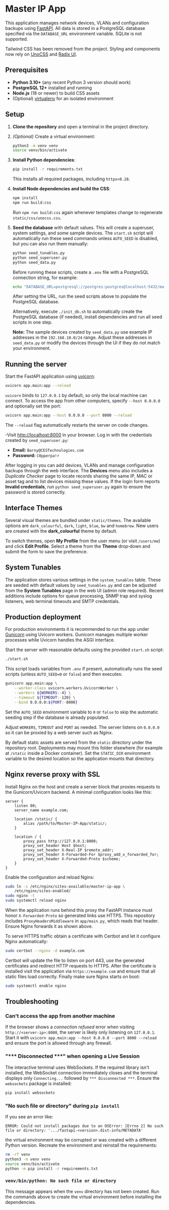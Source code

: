 # Master IP App

This application manages network devices, VLANs and configuration backups using [FastAPI](https://fastapi.tiangolo.com/). All data is stored in a PostgreSQL database specified via the `DATABASE_URL` environment variable. SQLite is not supported.

Tailwind CSS has been removed from the project. Styling and components now rely on [UnoCSS](https://github.com/unocss/unocss) and [Radix UI](https://www.radix-ui.com/).

## Prerequisites

- **Python 3.10+** (any recent Python 3 version should work)
- **PostgreSQL 12+** installed and running
- **Node.js** (18 or newer) to build CSS assets
- (Optional) [virtualenv](https://docs.python.org/3/library/venv.html) for an isolated environment

## Setup

1. **Clone the repository** and open a terminal in the project directory.
2. *(Optional)* Create a virtual environment:
   ```bash
   python3 -m venv venv
   source venv/bin/activate
   ```
3. **Install Python dependencies**:
   ```bash
   pip install -r requirements.txt
   ```
   This installs all required packages, including `httpx<0.28`.
4. **Install Node dependencies and build the CSS**:
   ```bash
   npm install
   npm run build:css
   ```
   Run `npm run build:css` again whenever templates change to regenerate `static/css/unocss.css`.
5. **Seed the database** with default values. This will create a superuser, system settings, and some sample devices. The `start.sh` script will automatically run these seed commands unless `AUTO_SEED` is disabled, but you can also run them manually:
   ```bash
   python seed_tunables.py
   python seed_superuser.py
   python seed_data.py
   ```
   Before running these scripts, create a `.env` file with a PostgreSQL connection string, for example:

   ```bash
   echo "DATABASE_URL=postgresql://postgres:postgres@localhost:5432/master_ip_db" > .env
   ```
   After setting the URL, run the seed scripts above to populate the PostgreSQL database.

   Alternatively, execute `./init_db.sh` to automatically create the PostgreSQL
   database (if needed), install dependencies and run all seed scripts in one
   step.

   **Note:** The sample devices created by `seed_data.py` use example IP
   addresses in the `192.168.10.0/24` range. Adjust these addresses in
   `seed_data.py` or modify the devices through the UI if they do not match your
   environment.

## Running the server

Start the FastAPI application using [uvicorn](https://www.uvicorn.org/):

```bash
uvicorn app.main:app --reload
```

`uvicorn` binds to `127.0.0.1` by default, so only the local machine can connect.
To access the app from other computers, specify `--host 0.0.0.0` and optionally
set the port:

```bash
uvicorn app.main:app --host 0.0.0.0 --port 8000 --reload
```

The `--reload` flag automatically restarts the server on code changes.

-Visit [http://localhost:8000](http://localhost:8000) in your browser. Log in with the credentials created by `seed_superuser.py`:

- **Email:** `Barny@CESTechnologies.com`
- **Password:** `C0pperpa!r`

After logging in you can add devices, VLANs and manage configuration backups through the web interface.
The **Devices** menu also includes a *Duplicate Checker* page to locate records sharing the same IP, MAC or asset tag and to list devices missing these values.
If the login form reports **Invalid credentials**, run `python seed_superuser.py` again to ensure the password is stored correctly.

## Interface Themes

Several visual themes are bundled under `static/themes`.  The available options are `dark_colourful`, `dark`, `light`, `blue`, `bw` and `homebrew`.  New users are created with the **dark_colourful** theme by default.

To switch themes, open **My Profile** from the user menu (or visit `/users/me`) and click **Edit Profile**.  Select a theme from the **Theme** drop‑down and submit the form to save the preference.

## System Tunables

The application stores various settings in the `system_tunables` table. These are seeded with default values by `seed_tunables.py` and can be adjusted from the **System Tunables** page in the web UI (admin role required). Recent additions include options for queue processing, SNMP trap and syslog listeners, web terminal timeouts and SMTP credentials.

## Production deployment

For production environments it is recommended to run the app under
[Gunicorn](https://gunicorn.org/) using Uvicorn workers. Gunicorn manages
multiple worker processes while Uvicorn handles the ASGI interface.

Start the server with reasonable defaults using the provided `start.sh` script:

```bash
./start.sh
```

This script loads variables from `.env` if present, automatically runs the seed scripts (unless `AUTO_SEED=0` or `false`) and then executes:

```bash
gunicorn app.main:app \
    --worker-class uvicorn.workers.UvicornWorker \
    --workers ${WORKERS:-4} \
    --timeout ${TIMEOUT:-120} \
    --bind 0.0.0.0:${PORT:-8000}
```

Set the `AUTO_SEED` environment variable to `0` or `false` to skip the automatic seeding step if the database is already populated.

Adjust `WORKERS`, `TIMEOUT` and `PORT` as needed. The server listens on
`0.0.0.0` so it can be proxied by a web server such as Nginx.

By default static assets are served from the `static` directory under the
repository root.  Deployments may mount this folder elsewhere (for example at
`/static` inside a Docker container).  Set the `STATIC_DIR` environment variable
to the desired location so the application mounts that directory.

## Nginx reverse proxy with SSL

Install Nginx on the host and create a server block that proxies requests to
the Gunicorn/Uvicorn backend. A minimal configuration looks like this:

```nginx
server {
    listen 80;
    server_name example.com;

    location /static/ {
        alias /path/to/Master-IP-App/static/;
    }

    location / {
        proxy_pass http://127.0.0.1:8000;
        proxy_set_header Host $host;
        proxy_set_header X-Real-IP $remote_addr;
        proxy_set_header X-Forwarded-For $proxy_add_x_forwarded_for;
        proxy_set_header X-Forwarded-Proto $scheme;
    }
}
```

Enable the configuration and reload Nginx:

```bash
sudo ln -s /etc/nginx/sites-available/master-ip-app \
    /etc/nginx/sites-enabled/
sudo nginx -t
sudo systemctl reload nginx
```

When the application runs behind this proxy the FastAPI instance must
honor `X-Forwarded-Proto` so generated links use HTTPS.  This repository
includes `ProxyHeadersMiddleware` in `app/main.py`, which reads that
header. Ensure Nginx forwards it as shown above.

To serve HTTPS traffic obtain a certificate with Certbot and let it configure
Nginx automatically:

```bash
sudo certbot --nginx -d example.com
```

Certbot will update the file to listen on port 443, use the generated
certificates and redirect HTTP requests to HTTPS. After the certificate is
installed visit the application via `https://example.com` and ensure that all
static files load correctly. Finally make sure Nginx starts on boot:

```bash
sudo systemctl enable nginx
```


## Troubleshooting

### Can't access the app from another machine
If the browser shows a *connection refused* error when visiting
`http://<server-ip>:8000`, the server is likely only listening on `127.0.0.1`.
Start it with `uvicorn app.main:app --host 0.0.0.0 --port 8000 --reload` and
ensure the port is allowed through any firewall.

### "*** Disconnected ***" when opening a Live Session
The interactive terminal uses WebSockets. If the required library isn't installed,
the WebSocket connection immediately closes and the terminal displays only
`Connecting...` followed by `*** Disconnected ***`. Ensure the `websockets`
package is installed:

```bash
pip install websockets
```

### "No such file or directory" during `pip install`
If you see an error like:

```
ERROR: Could not install packages due to an OSError: [Errno 2] No such file or directory: '.../fastapi-<version>.dist-info/METADATA'
```

the virtual environment may be corrupted or was created with a different Python version. Recreate the environment and reinstall the requirements:

```bash
rm -rf venv
python3 -m venv venv
source venv/bin/activate
python -m pip install -r requirements.txt
```

### `venv/bin/python: No such file or directory`
This message appears when the `venv` directory has not been created. Run the commands above to create the virtual environment before installing the dependencies.
